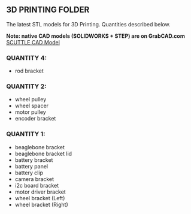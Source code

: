 ## 3D PRINTING FOLDER

The latest STL models for 3D Printing. Quantities described below.

**Note: native CAD models (SOLIDWORKS + STEP) are on GrabCAD.com**
<br>[SCUTTLE CAD Model](https://grabcad.com/library/scuttle-robot-v2-2-1)

### QUANTITY 4:
* rod bracket

### QUANTITY 2:
* wheel pulley
* wheel spacer
* motor pulley
* encoder bracket

### QUANTITY 1:
* beaglebone bracket
* beaglebone bracket lid
* battery bracket
* battery panel
* battery clip
* camera bracket
* i2c board bracket
* motor driver bracket
* wheel bracket (Left)
* wheel bracket (Right)
